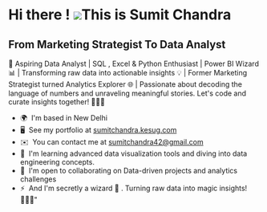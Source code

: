 Hi there ! ![](https://user-images.githubusercontent.com/18350557/176309783-0785949b-9127-417c-8b55-ab5a4333674e.gif)This is Sumit Chandra
=====================================================================================================================================

From Marketing Strategist To Data Analyst
-----------------------------------------

🚀 Aspiring Data Analyst | SQL , Excel & Python Enthusiast | Power BI Wizard 📊 | Transforming raw data into actionable insights 💡 | Former Marketing Strategist turned Analytics Explorer 🌐 | Passionate about decoding the language of numbers and unraveling meaningful stories. Let's code and curate insights together! 👨‍💻✨

* 🌍  I'm based in New Delhi
* 🖥️  See my portfolio at [sumitchandra.kesug.com](http://sumitchandra.kesug.com)
* ✉️  You can contact me at [sumitchandra42@gmail.com](mailto:sumitchandra42@gmail.com)
* 🧠  I'm learning advanced data visualization tools and diving into data engineering concepts.
* 🤝  I'm open to collaborating on Data-driven projects and analytics challenges
* ⚡  And I'm secretly a wizard 🙂 . Turning raw data into magic insights! 🧙‍♂️✨"
